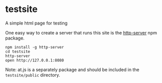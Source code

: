 # testsite
A simple html page for testing

One easy way to create a server that runs this site is the [http-server](https://www.npmjs.com/package/http-server) npm package.

```
npm install -g http-server
cd testsite
http-server
open http://127.0.0.1:8080
```

Note:  at.js is a separately package and should be included in the `testsite/public` directory.
